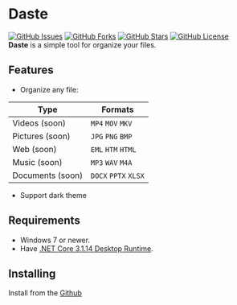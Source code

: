 # Daste
[![GitHub Issues](https://img.shields.io/github/issues/xmha97/Daste?style=flat-square)](https://github.com/xmha97/Daste/issues)
[![GitHub Forks](https://img.shields.io/github/forks/xmha97/Daste?style=flat-square)](https://github.com/xmha97/Daste/network)
[![GitHub Stars](https://img.shields.io/github/stars/xmha97/Daste?style=flat-square)](https://github.com/xmha97/Daste/stargazers)
[![GitHub License](https://img.shields.io/github/license/xmha97/Daste?style=flat-square)](https://github.com/xmha97/Daste/blob/master/LICENSE)  
**Daste** is a simple tool for organize your files.

## Features
* Organize any file:

| Type             | Formats              |
|------------------|----------------------|
| Videos (soon)    | `MP4` `MOV` `MKV`    |
| Pictures (soon)  | `JPG` `PNG` `BMP`    |
| Web (soon)       | `EML` `HTM` `HTML`   |
| Music (soon)     | `MP3` `WAV` `M4A`    |
| Documents (soon) | `DOCX` `PPTX` `XLSX` |
* Support dark theme
## Requirements
- Windows 7 or newer.
- Have [.NET Core 3.1.14 Desktop Runtime](https://dotnet.microsoft.com/download/dotnet/thank-you/runtime-desktop-3.1.14-windows-x64-installer).

## Installing
Install from the [Github](https://github.com/xmha97/Daste/releases)
